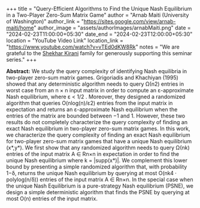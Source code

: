 +++
title = "Query-Efficient Algorithms to Find the Unique Nash Equilibrium in a Two-Player Zero-Sum Matrix Game"
author = "Arnab Maiti (University of Washington)"
author_link = "https://sites.google.com/view/arnab-maiti/home"
author_image = "assets/authorImages/arnabMaiti.png"
date = "2024-02-23T11:00:00+05:30"
date_end = "2024-02-23T12:00:00+05:30"
location = "YouTube Video Link"
location_link = "https://www.youtube.com/watch?v=vTEd0dKW8Rk"
notes = "We are grateful to the <a href = "https://www.accel.com/people/shekhar-kirani" target= "_blank">Shekhar Kirani</a> family for generously supporting this seminar series."
+++

<b>Abstract:</b>
We study the query complexity of identifying Nash equilibria in two-player zero-sum matrix games. Grigoriadis and 
Khachiyan (1995) showed that any deterministic algorithm needs to query Ω(n2) entries in worst case from an n × n 
input matrix in order to compute an ε-approximate Nash equilibrium, where ε < 1/2 . Moreover, they designed a 
randomized algorithm that queries O(nlog(n)/ε2) entries from the input matrix in expectation and returns an 
ε-approximate Nash equilibrium when the entries of the matrix are bounded between −1 and 1. However, these 
two results do not completely characterize the query complexity of finding an exact Nash equilibrium in 
two-player zero-sum matrix games. In this work, we characterize the query complexity of finding an exact 
Nash equilibrium for two-player zero-sum matrix games that have a unique Nash equilibrium (x*,y*). We first 
show that any randomized algorithm needs to query Ω(nk) entries of the input matrix A ∈ Rn×n in expectation 
in order to find the unique Nash equilibrium where k = |supp(x*)|. We complement this lower bound by presenting 
a simple randomized algorithm that, with probability 1−δ, returns the unique Nash equilibrium by querying at 
most O(nk4 · polylog(n/δ)) entries of the input matrix A ∈ Rn×n. In the special case when the unique Nash 
Equilibrium is a pure-strategy Nash equilibrium (PSNE), we design a simple deterministic algorithm that finds 
the PSNE by querying at most O(n) entries of the input matrix.